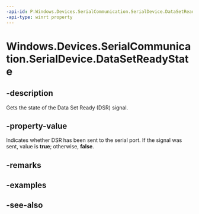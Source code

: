 ----api-id: P:Windows.Devices.SerialCommunication.SerialDevice.DataSetReadyState
-api-type: winrt property
---<!-- Property syntaxpublic bool DataSetReadyState { get; }--># Windows.Devices.SerialCommunication.SerialDevice.DataSetReadyState## -descriptionGets the state of the Data Set Ready (DSR) signal.## -property-valueIndicates whether DSR has been sent to the serial port. If the signal was sent, value is **true**; otherwise, **false**.## -remarks## -examples## -see-also